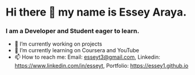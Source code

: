 # Hi there 👋 my name is Essey Araya.

### I am a Developer and Student eager to learn.                              

- 🔭 I’m currently working on projects
- 🌱 I’m currently learning on Coursera and YouTube
- 📫 How to reach me: Email: esseyt3@gmail.com, Linkedin: https://www.linkedin.com/in/esseyt, Portfolio: https://essey1.github.io

